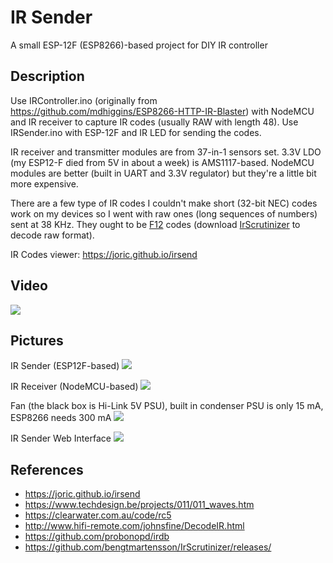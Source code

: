 # IR Sender

A small ESP-12F (ESP8266)-based project for DIY IR controller

## Description

Use IRController.ino (originally from https://github.com/mdhiggins/ESP8266-HTTP-IR-Blaster) with NodeMCU and IR receiver to capture IR codes (usually RAW with length 48).
Use IRSender.ino with ESP-12F and IR LED for sending the codes.

IR receiver and transmitter modules are from 37-in-1 sensors set. 3.3V LDO (my ESP12-F died from 5V in about a week) is AMS1117-based.
NodeMCU modules are better (built in UART and 3.3V regulator) but they're a little bit more expensive.

There are a few type of IR codes I couldn't make short (32-bit NEC) codes work on my devices so I went with raw ones (long sequences of numbers) sent at 38 KHz.
They ought to be [F12](http://www.hifi-remote.com/johnsfine/DecodeIR.html#F12) codes (download [IrScrutinizer](https://github.com/bengtmartensson/IrScrutinizer/releases/) to decode raw format).

IR Codes viewer: https://joric.github.io/irsend

## Video

[![](http://img.youtube.com/vi/UZf-yPra764/maxresdefault.jpg)](https://youtu.be/UZf-yPra764)

## Pictures

IR Sender (ESP12F-based)
![](https://i.imgur.com/cuKyaiH.jpg)

IR Receiver (NodeMCU-based)
![](https://i.imgur.com/2mgzBxz.jpg)

Fan (the black box is Hi-Link 5V PSU), built in condenser PSU is only 15 mA, ESP8266 needs 300 mA
![](https://i.imgur.com/v785Rjy.jpg)

IR Sender Web Interface
![](https://i.imgur.com/6EhBSfD.jpg)

## References

* https://joric.github.io/irsend
* https://www.techdesign.be/projects/011/011_waves.htm
* https://clearwater.com.au/code/rc5
* http://www.hifi-remote.com/johnsfine/DecodeIR.html
* https://github.com/probonopd/irdb
* https://github.com/bengtmartensson/IrScrutinizer/releases/
